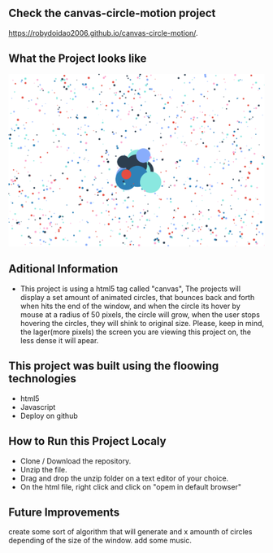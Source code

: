 ## Check the canvas-circle-motion project

https://robydoidao2006.github.io/canvas-circle-motion/.

## What the Project looks like
![](circles.jpg)

## Aditional Information
- This project is using a html5 tag called "canvas", The projects will display a set amount of animated circles, that bounces 
back and forth when hits the end of the window, and when the circle its hover by mouse at a radius of 50 pixels, the circle will grow, when the user stops hovering the circles, they will shink to original size. Please, keep in mind, the lager(more pixels) the screen you are viewing this project on, the less dense it will apear.

## This project was built using the floowing technologies 
- html5
- Javascript
- Deploy on github

## How to Run this Project Localy
- Clone / Download the repository.
- Unzip the file.
- Drag and drop the unzip folder on a text editor of your choice.
- On the html file, right click and click on "opem in default browser"

## Future Improvements
create some sort of algorithm that will generate and x amounth of circles depending of the size of the window.
add some music.


